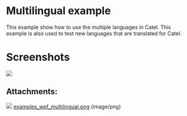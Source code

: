 # Multilingual example

This example show how to use the multiple languages in Catel. This example is also used to test new languages that are translated for Catel.

# Screenshots

![](attachments/2359350/2621481.png)

## Attachments:

![](images/icons/bullet_blue.gif) [examples\_wpf\_multilingual.png](attachments/2359350/2621481.png) (image/png)

